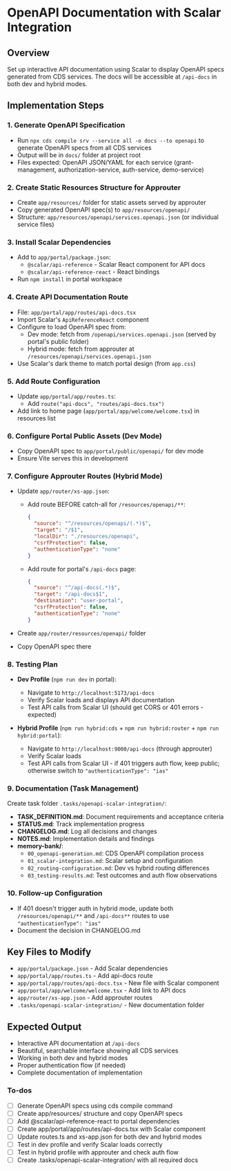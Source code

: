 <!-- f61d8be5-4332-4493-9075-f1a0b1e00856 31da69ef-27f2-4fb2-9699-bb92f60ec340 -->
# OpenAPI Documentation with Scalar Integration

## Overview

Set up interactive API documentation using Scalar to display OpenAPI specs generated from CDS services. The docs will be accessible at `/api-docs` in both dev and hybrid modes.

## Implementation Steps

### 1. Generate OpenAPI Specification

- Run `npx cds compile srv --service all -o docs --to openapi` to generate OpenAPI specs from all CDS services
- Output will be in `docs/` folder at project root
- Files expected: OpenAPI JSON/YAML for each service (grant-management, authorization-service, auth-service, demo-service)

### 2. Create Static Resources Structure for Approuter

- Create `app/resources/` folder for static assets served by approuter
- Copy generated OpenAPI spec(s) to `app/resources/openapi/`
- Structure: `app/resources/openapi/services.openapi.json` (or individual service files)

### 3. Install Scalar Dependencies

- Add to `app/portal/package.json`:
  - `@scalar/api-reference` - Scalar React component for API docs
  - `@scalar/api-reference-react` - React bindings
- Run `npm install` in portal workspace

### 4. Create API Documentation Route

- File: `app/portal/app/routes/api-docs.tsx`
- Import Scalar's `ApiReferenceReact` component
- Configure to load OpenAPI spec from:
  - Dev mode: fetch from `/openapi/services.openapi.json` (served by portal's public folder)
  - Hybrid mode: fetch from approuter at `/resources/openapi/services.openapi.json`
- Use Scalar's dark theme to match portal design (from `app.css`)

### 5. Add Route Configuration

- Update `app/portal/app/routes.ts`:
  - Add `route("api-docs", "routes/api-docs.tsx")`
- Add link to home page (`app/portal/app/welcome/welcome.tsx`) in resources list

### 6. Configure Portal Public Assets (Dev Mode)

- Copy OpenAPI spec to `app/portal/public/openapi/` for dev mode
- Ensure Vite serves this in development

### 7. Configure Approuter Routes (Hybrid Mode)

- Update `app/router/xs-app.json`:
  - Add route BEFORE catch-all for `/resources/openapi/**`:
    ```json
    {
      "source": "^/resources/openapi/(.*)$",
      "target": "/$1",
      "localDir": "./resources/openapi",
      "csrfProtection": false,
      "authenticationType": "none"
    }
    ```

  - Add route for portal's `/api-docs` page:
    ```json
    {
      "source": "^/api-docs(.*)$",
      "target": "/api-docs$1",
      "destination": "user-portal",
      "csrfProtection": false,
      "authenticationType": "none"
    }
    ```

- Create `app/router/resources/openapi/` folder
- Copy OpenAPI spec there

### 8. Testing Plan

- **Dev Profile** (`npm run dev` in portal):
  - Navigate to `http://localhost:5173/api-docs`
  - Verify Scalar loads and displays API documentation
  - Test API calls from Scalar UI (should get CORS or 401 errors - expected)

- **Hybrid Profile** (`npm run hybrid:cds` + `npm run hybrid:router` + `npm run hybrid:portal`):
  - Navigate to `http://localhost:9000/api-docs` (through approuter)
  - Verify Scalar loads
  - Test API calls from Scalar UI - if 401 triggers auth flow, keep public; otherwise switch to `"authenticationType": "ias"`

### 9. Documentation (Task Management)

Create task folder `.tasks/openapi-scalar-integration/`:

- **TASK_DEFINITION.md**: Document requirements and acceptance criteria
- **STATUS.md**: Track implementation progress
- **CHANGELOG.md**: Log all decisions and changes
- **NOTES.md**: Implementation details and findings
- **memory-bank/**:
  - `00_openapi-generation.md`: CDS OpenAPI compilation process
  - `01_scalar-integration.md`: Scalar setup and configuration
  - `02_routing-configuration.md`: Dev vs hybrid routing differences
  - `03_testing-results.md`: Test outcomes and auth flow observations

### 10. Follow-up Configuration

- If 401 doesn't trigger auth in hybrid mode, update both `/resources/openapi/**` and `/api-docs**` routes to use `"authenticationType": "ias"`
- Document the decision in CHANGELOG.md

## Key Files to Modify

- `app/portal/package.json` - Add Scalar dependencies
- `app/portal/app/routes.ts` - Add api-docs route
- `app/portal/app/routes/api-docs.tsx` - New file with Scalar component
- `app/portal/app/welcome/welcome.tsx` - Add link to API docs
- `app/router/xs-app.json` - Add approuter routes
- `.tasks/openapi-scalar-integration/` - New documentation folder

## Expected Output

- Interactive API documentation at `/api-docs`
- Beautiful, searchable interface showing all CDS services
- Working in both dev and hybrid modes
- Proper authentication flow (if needed)
- Complete documentation of implementation

### To-dos

- [ ] Generate OpenAPI specs using cds compile command
- [ ] Create app/resources/ structure and copy OpenAPI specs
- [ ] Add @scalar/api-reference-react to portal dependencies
- [ ] Create app/portal/app/routes/api-docs.tsx with Scalar component
- [ ] Update routes.ts and xs-app.json for both dev and hybrid modes
- [ ] Test in dev profile and verify Scalar loads correctly
- [ ] Test in hybrid profile with approuter and check auth flow
- [ ] Create .tasks/openapi-scalar-integration/ with all required docs